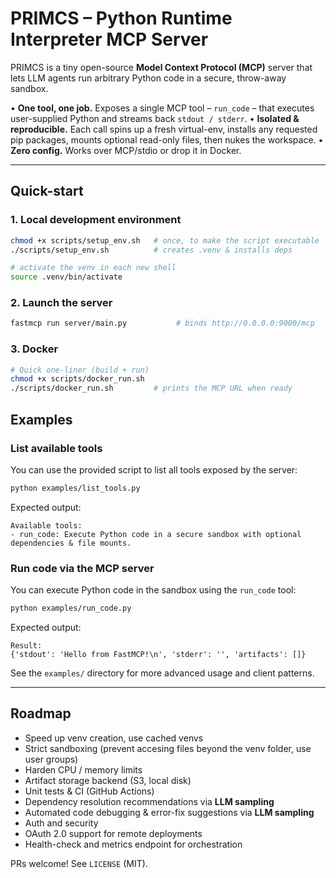 # PRIMCS – Python Runtime Interpreter MCP Server

PRIMCS is a tiny open-source **Model Context Protocol (MCP)** server that lets LLM agents run arbitrary Python code in a secure, throw-away sandbox.

•   **One tool, one job.**  Exposes a single MCP tool – `run_code` – that executes user-supplied Python and streams back `stdout / stderr`.
•   **Isolated & reproducible.**  Each call spins up a fresh virtual-env, installs any requested pip packages, mounts optional read-only files, then nukes the workspace.
•   **Zero config.**  Works over MCP/stdio or drop it in Docker.

---

## Quick-start

### 1. Local development environment

```bash
chmod +x scripts/setup_env.sh   # once, to make the script executable
./scripts/setup_env.sh          # creates .venv & installs deps

# activate the venv in each new shell
source .venv/bin/activate
```

### 2. Launch the server

```bash
fastmcp run server/main.py           # binds http://0.0.0.0:9000/mcp
```

### 3. Docker

```bash
# Quick one-liner (build + run)
chmod +x scripts/docker_run.sh
./scripts/docker_run.sh         # prints the MCP URL when ready
```


## Examples

### List available tools

You can use the provided script to list all tools exposed by the server:

```bash
python examples/list_tools.py
```

Expected output:
```
Available tools:
- run_code: Execute Python code in a secure sandbox with optional dependencies & file mounts.
```

### Run code via the MCP server

You can execute Python code in the sandbox using the `run_code` tool:

```bash
python examples/run_code.py
```

Expected output:
```
Result:
{'stdout': 'Hello from FastMCP!\n', 'stderr': '', 'artifacts': []}
```

See the `examples/` directory for more advanced usage and client patterns.

---

## Roadmap
- Speed up venv creation, use cached venvs
- Strict sandboxing (prevent accesing files beyond the venv folder, use user groups)
- Harden CPU / memory limits 
- Artifact storage backend (S3, local disk)
- Unit tests & CI (GitHub Actions)
- Dependency resolution recommendations via **LLM sampling**
- Automated code debugging & error-fix suggestions via **LLM sampling**
- Auth and security
- OAuth 2.0 support for remote deployments
- Health-check and metrics endpoint for orchestration


PRs welcome!  See `LICENSE` (MIT). 
